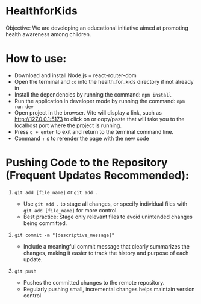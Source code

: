 # HealthforKids
Objective: We are developing an educational initiative aimed at promoting health awareness among children.

# How to use:
- Download and install Node.js + react-router-dom
- Open the terminal and `cd` into the health_for_kids directory if not already in
- Install the dependencies by running the command: `npm install`
- Run the application in developer mode by running the command: `npm run dev`
- Open project in the browser. Vite will display a link, such as http://127.0.0.1:5173 to click on or copy/paste that will take you to the localhost port where the project is running. 
- Press `q + enter` to exit and return to the terminal command line.
- Command + s to rerender the page with the new code

# Pushing Code to the Repository (Frequent Updates Recommended):
1. `git add [file_name]` or `git add .` 
    - Use `git add .` to stage all changes, or specify individual files with `git add [file_name]` for more control.
    - Best practice: Stage only relevant files to avoid unintended changes being committed.

2. `git commit -m "[descriptive_message]"` 
    - Include a meaningful commit message that clearly summarizes the changes, making it easier to track the history and purpose of each update.

3. `git push` 
    - Pushes the committed changes to the remote repository.
    - Regularly pushing small, incremental changes helps maintain version control

